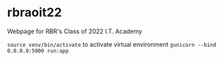 # rbraoit22

Webpage for RBR's Class of 2022 I.T. Academy

`source venv/bin/activate` to activate virtual environment
`gunicorn --bind 0.0.0.0:5000 run:app`
